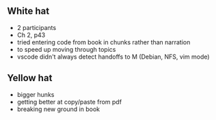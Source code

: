 ## White hat
- 2 participants
- Ch 2, p43
- tried entering code from book in chunks rather than narration
 - to speed up moving through topics
- vscode didn't always detect handoffs to M (Debian, NFS, vim mode)

## Yellow hat
- bigger hunks
- getting better at copy/paste from pdf
- breaking new ground in book
